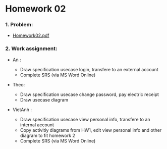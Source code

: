 # Homework 02

### 1. Problem:

- [Homework02.pdf](https://bitbucket.org/vietanhdev/isd.ict.20181-01/src/NguyenSyAn/RequirementAnalysis/week-02/Homework02.pdf)

### 2. Work assignment:

- An :

	+ Draw specification usecase login, transfere to an external account
	+ Complete SRS (via MS Word Online)

- Theo: 
	
	+ Draw specification usecase change password, pay electric receipt
 	+ Draw usecase diagram

- VietAnh : 

	+ Draw  specification usecase view personal info, transfere to an internal account
	+ Copy activitiy diagrams from HW1, edit view personal info and other diagram to fit homework 2
	+ Complete SRS (via MS Word Online)

